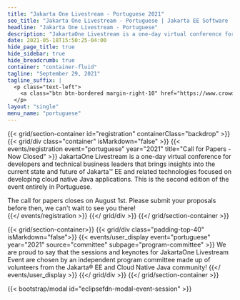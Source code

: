 ```yaml
---
title: "Jakarta One Livestream - Portuguese 2021"
seo_title: "Jakarta One Livestream - Portuguese | Jakarta EE Software | Cloud Native"
headline: "Jakarta One Livestream - Portuguese"
description: "JakartaOne Livestream is a one-day virtual conference for developers and technical business leaders that brings insights into the current state and future of Jakarta™ EE and related technologies focused on developing cloud native Java applications. This is the second edition of the event entirely in Portuguese"
date: 2021-05-18T15:50:25-04:00
hide_page_title: true
hide_sidebar: true
hide_breadcrumb: true
container: "container-fluid"
tagline: "September 29, 2021"
tagline_suffix: |
  <p class="text-left">
    <a class="btn btn-bordered margin-right-10" href="https://www.crowdcast.io/e/jakartaone_portuguese">Register now</a><a class="btn btn-bordered margin-left-10" href="https://twitter.com/JakartaOnePORT">Twitter</a>
  </p>
layout: "single"
menu_name: "portuguese"
---
```


{{< grid/section-container id="registration" containerClass="backdrop" >}}
  {{< grid/div class="container" isMarkdown="false" >}}
    {{< events/registration event="portuguese" year="2021" title="Call for Papers - Now Closed" >}}
JakartaOne Livestream is a one-day virtual conference for developers and technical business leaders that brings insights into the current state and future of Jakarta™ EE and related technologies focused on developing cloud native Java applications. This is the second edition of the event entirely in Portuguese.

The call for papers closes on August 1st. Please submit your proposals before then, we can't wait to see you there!  
    {{</ events/registration >}}
  {{</ grid/div >}}
{{</ grid/section-container >}}

<!-- Add user carousel for committee -->
{{< grid/section-container>}}
  {{< grid/div class="padding-top-40" isMarkdown="false">}}
    {{< events/user_display event="portuguese" year="2021"  source="committee" subpage="program-committee" >}}
We are proud to say that the sessions and keynotes for JakartaOne Livestream Event are chosen by an independent program committee made up of volunteers from the Jakarta&reg; EE and Cloud Native Java community!
    {{</ events/user_display >}}
  {{</ grid/div >}}
{{</ grid/section-container >}}
<!-- Add modal for use w/ agenda -->
{{< bootstrap/modal id="eclipsefdn-modal-event-session" >}}